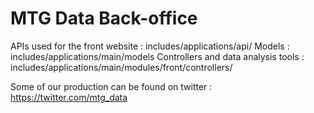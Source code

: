 MTG Data Back-office
====================

APIs used for the front website : includes/applications/api/
Models : includes/applications/main/models
Controllers and data analysis tools : includes/applications/main/modules/front/controllers/

Some of our production can be found on twitter : https://twitter.com/mtg_data

